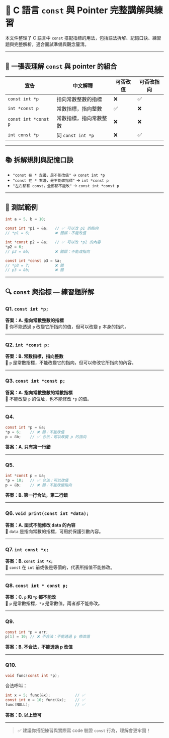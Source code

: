 # 📘 C 語言 `const` 與 Pointer 完整講解與練習

本文件整理了 C 語言中 `const` 搭配指標的用法，包括語法拆解、記憶口訣、練習題與完整解析，適合面試準備與觀念釐清。

---

## 🧠 一張表理解 `const` 與 pointer 的組合

| 宣告 | 中文解釋 | 可否改值 | 可否改指向 |
|------|-----------|-----------|---------------|
| `const int *p` | 指向常數整數的指標 | ❌ | ✅ |
| `int *const p` | 常數指標，指向整數 | ✅ | ❌ |
| `const int *const p` | 常數指標，指向常數整數 | ❌ | ❌ |
| `int const *p` | 同 `const int *p` | ❌ | ✅ |

---

## 📚 拆解規則與記憶口訣

- `"const 在 * 左邊，是不能改值"` → `const int *p`
- `"const 在 * 右邊，是不能改指標"` → `int *const p`
- `"左右都有 const，全部都不能改"` → `const int *const p`

---

## 🧪 測試範例

```c
int a = 5, b = 10;

const int *p1 = &a;   // ✅ 可以改 p1 的指向
// *p1 = 6;           ❌ 錯誤：不能改值

int *const p2 = &a;   // ✅ 可以改 *p2 的內容
*p2 = 6;
// p2 = &b;           ❌ 錯誤：不能改指向

const int *const p3 = &a;
// *p3 = 7;           ❌ 錯
// p3 = &b;           ❌ 錯
```

---

## 🔍 `const` 與指標 — 練習題詳解

### Q1. `const int *p;`  
**答案：A. 指向常數整數的指標**  
📘 你不能透過 `p` 改變它所指向的值，但可以改變 `p` 本身的指向。

---

### Q2. `int *const p;`  
**答案：B. 常數指標，指向整數**  
📘 `p` 是常數指標，不能改變它的指向，但可以修改它所指向的內容。

---

### Q3. `const int *const p;`  
**答案：A. 指向常數整數的常數指標**  
📘 不能改變 `p` 的位址，也不能修改 `*p` 的值。

---

### Q4.
```c
const int *p = &a;
*p = 6;    // ❌ 錯：不能改值
p = &b;    // ✅ 合法：可以改變 p 的指向
```
**答案：A. 只有第一行錯**

---

### Q5.
```c
int *const p = &a;
*p = 10;   // ✅ 合法：可以改值
p = &b;    // ❌ 錯：不能改變指向
```
**答案：B. 第一行合法，第二行錯**

---

### Q6. `void print(const int *data);`  
**答案：A. 函式不能修改 data 的內容**  
📘 `data` 是指向常數的指標，可用於保護引數內容。

---

### Q7. `int const *x;`  
**答案：B. `const int *x;`**  
📘 `const` 在 `int` 前或後是等價的，代表所指值不能修改。

---

### Q8. `const int * const p;`  
**答案：C. `p` 和 `*p` 都不能改**  
📘 `p` 是常數指標，`*p` 是常數值。兩者都不能修改。

---

### Q9.
```c
const int *p = arr;
p[1] = 10; // ❌ 不合法：不能透過 p 修改值
```
**答案：B. 不合法，不能透過 p 改值**

---

### Q10.
```c
void func(const int *p);
```
合法呼叫：
```c
int x = 5; func(&x);           // ✅
const int x = 10; func(&x);    // ✅
func(NULL);                    // ✅
```
**答案：D. 以上皆可**

---

> ✅ 建議你搭配練習與實際寫 code 驗證 `const` 行為，理解會更牢固！